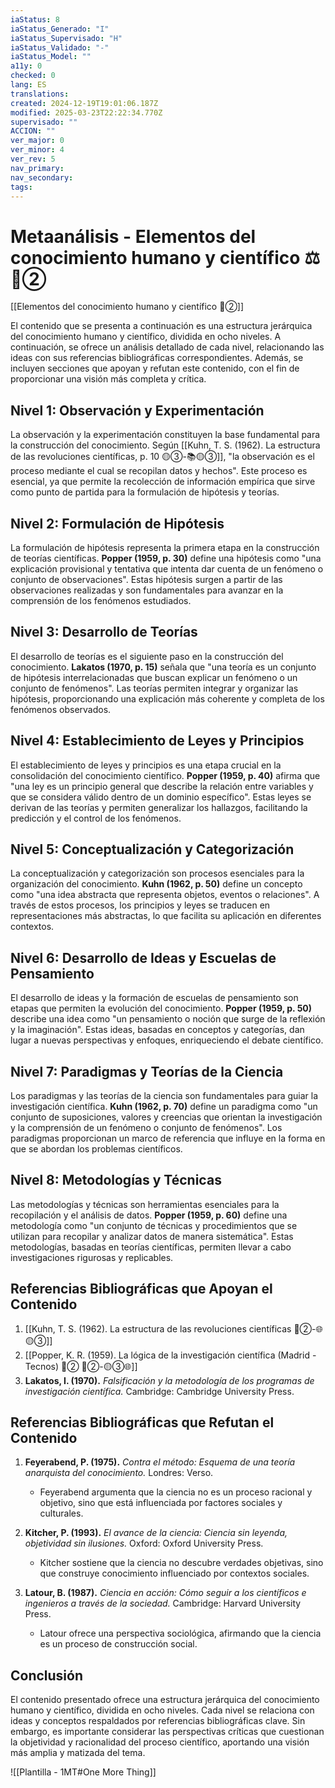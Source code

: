 ```yaml
---
iaStatus: 8
iaStatus_Generado: "I"
iaStatus_Supervisado: "H"
iaStatus_Validado: "-"
iaStatus_Model: ""
a11y: 0
checked: 0
lang: ES
translations: 
created: 2024-12-19T19:01:06.187Z
modified: 2025-03-23T22:22:34.770Z
supervisado: ""
ACCION: ""
ver_major: 0
ver_minor: 4
ver_rev: 5
nav_primary: 
nav_secondary: 
tags:
---
```

# Metaanálisis - Elementos del conocimiento humano y científico ⚖️ 🔴②

[[Elementos del conocimiento humano y científico 🔴②]]

El contenido que se presenta a continuación es una estructura jerárquica del conocimiento humano y científico, dividida en ocho niveles. A continuación, se ofrece un análisis detallado de cada nivel, relacionando las ideas con sus referencias bibliográficas correspondientes. Además, se incluyen secciones que apoyan y refutan este contenido, con el fin de proporcionar una visión más completa y crítica.

## Nivel 1: Observación y Experimentación

La observación y la experimentación constituyen la base fundamental para la construcción del conocimiento. Según [[Kuhn, T. S. (1962). La estructura de las revoluciones científicas, p. 10 🟡③-📚🟡③]], "la observación es el proceso mediante el cual se recopilan datos y hechos". Este proceso es esencial, ya que permite la recolección de información empírica que sirve como punto de partida para la formulación de hipótesis y teorías.

## Nivel 2: Formulación de Hipótesis

La formulación de hipótesis representa la primera etapa en la construcción de teorías científicas. **Popper (1959, p. 30)** define una hipótesis como "una explicación provisional y tentativa que intenta dar cuenta de un fenómeno o conjunto de observaciones". Estas hipótesis surgen a partir de las observaciones realizadas y son fundamentales para avanzar en la comprensión de los fenómenos estudiados.

## Nivel 3: Desarrollo de Teorías

El desarrollo de teorías es el siguiente paso en la construcción del conocimiento. **Lakatos (1970, p. 15)** señala que "una teoría es un conjunto de hipótesis interrelacionadas que buscan explicar un fenómeno o un conjunto de fenómenos". Las teorías permiten integrar y organizar las hipótesis, proporcionando una explicación más coherente y completa de los fenómenos observados.

## Nivel 4: Establecimiento de Leyes y Principios

El establecimiento de leyes y principios es una etapa crucial en la consolidación del conocimiento científico. **Popper (1959, p. 40)** afirma que "una ley es un principio general que describe la relación entre variables y que se considera válido dentro de un dominio específico". Estas leyes se derivan de las teorías y permiten generalizar los hallazgos, facilitando la predicción y el control de los fenómenos.

## Nivel 5: Conceptualización y Categorización

La conceptualización y categorización son procesos esenciales para la organización del conocimiento. **Kuhn (1962, p. 50)** define un concepto como "una idea abstracta que representa objetos, eventos o relaciones". A través de estos procesos, los principios y leyes se traducen en representaciones más abstractas, lo que facilita su aplicación en diferentes contextos.

## Nivel 6: Desarrollo de Ideas y Escuelas de Pensamiento

El desarrollo de ideas y la formación de escuelas de pensamiento son etapas que permiten la evolución del conocimiento. **Popper (1959, p. 50)** describe una idea como "un pensamiento o noción que surge de la reflexión y la imaginación". Estas ideas, basadas en conceptos y categorías, dan lugar a nuevas perspectivas y enfoques, enriqueciendo el debate científico.

## Nivel 7: Paradigmas y Teorías de la Ciencia

Los paradigmas y las teorías de la ciencia son fundamentales para guiar la investigación científica. **Kuhn (1962, p. 70)** define un paradigma como "un conjunto de suposiciones, valores y creencias que orientan la investigación y la comprensión de un fenómeno o conjunto de fenómenos". Los paradigmas proporcionan un marco de referencia que influye en la forma en que se abordan los problemas científicos.

## Nivel 8: Metodologías y Técnicas

Las metodologías y técnicas son herramientas esenciales para la recopilación y el análisis de datos. **Popper (1959, p. 60)** define una metodología como "un conjunto de técnicas y procedimientos que se utilizan para recopilar y analizar datos de manera sistemática". Estas metodologías, basadas en teorías científicas, permiten llevar a cabo investigaciones rigurosas y replicables.

## Referencias Bibliográficas que Apoyan el Contenido

1. [[Kuhn, T. S. (1962). La estructura de las revoluciones científicas 🔴②-🌐🟡③]]
2. [[Popper, K. R. (1959). La lógica de la investigación científica (Madrid - Tecnos) 🔴② 🔴②-🟡③🌐]]
3. **Lakatos, I. (1970).** *Falsificación y la metodología de los programas de investigación científica.* Cambridge: Cambridge University Press.

## Referencias Bibliográficas que Refutan el Contenido

1. **Feyerabend, P. (1975).** *Contra el método: Esquema de una teoría anarquista del conocimiento.* Londres: Verso.
   - Feyerabend argumenta que la ciencia no es un proceso racional y objetivo, sino que está influenciada por factores sociales y culturales.

2. **Kitcher, P. (1993).** *El avance de la ciencia: Ciencia sin leyenda, objetividad sin ilusiones.* Oxford: Oxford University Press.
   - Kitcher sostiene que la ciencia no descubre verdades objetivas, sino que construye conocimiento influenciado por contextos sociales.

3. **Latour, B. (1987).** *Ciencia en acción: Cómo seguir a los científicos e ingenieros a través de la sociedad.* Cambridge: Harvard University Press.
   - Latour ofrece una perspectiva sociológica, afirmando que la ciencia es un proceso de construcción social.
## Conclusión

El contenido presentado ofrece una estructura jerárquica del conocimiento humano y científico, dividida en ocho niveles. Cada nivel se relaciona con ideas y conceptos respaldados por referencias bibliográficas clave. Sin embargo, es importante considerar las perspectivas críticas que cuestionan la objetividad y racionalidad del proceso científico, aportando una visión más amplia y matizada del tema.

![[Plantilla - 1MT#One More Thing]]